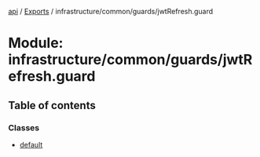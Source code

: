 [api](../README.md) / [Exports](../modules.md) / infrastructure/common/guards/jwtRefresh.guard

# Module: infrastructure/common/guards/jwtRefresh.guard

## Table of contents

### Classes

- [default](../classes/infrastructure_common_guards_jwtRefresh_guard.default.md)
